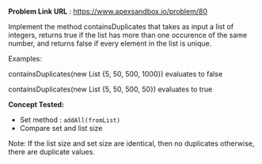 **Problem Link URL** : https://www.apexsandbox.io/problem/80

Implement the method containsDuplicates that takes as input a list of integers, returns true if the list has more than one occurence of the same number, and returns false if every element in the list is unique.

Examples:

containsDuplicates(new List {5, 50, 500, 1000}) evaluates to false

containsDuplicates(new List {5, 50, 500, 50}) evaluates to true

**Concept Tested:**
- Set method : `addAll(fromList)`
- Compare set and list size

Note:
If the list size and set size are identical, then no duplicates otherwise, there are duplicate values.
